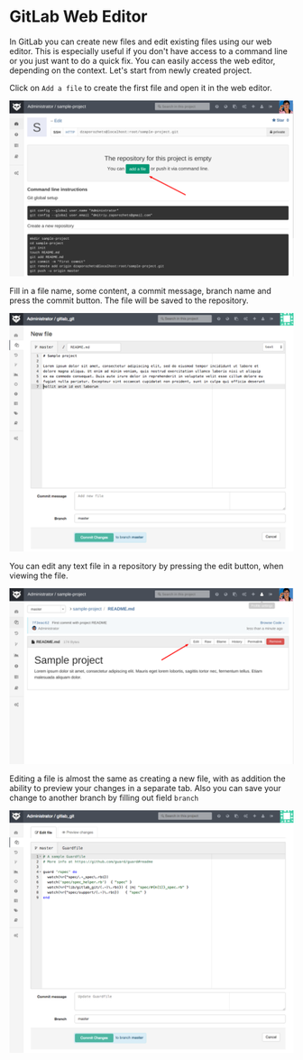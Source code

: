 # GitLab Web Editor

In GitLab you can create new files and edit existing files using our web editor.
This is especially useful if you don't have access to a command line or you just want to do a quick fix.
You can easily access the web editor, depending on the context.
Let's start from newly created project.

Click on `Add a file`
to create the first file and open it in the web editor.

![web editor 1](web_editor/empty_project.png)

Fill in a file name, some content, a commit message, branch name and press the commit button.
The file will be saved to the repository.

![web editor 2](web_editor/new_file.png)

You can edit any text file in a repository by pressing the edit button, when
viewing the file.

![web editor 3](web_editor/show_file.png)

Editing a file is almost the same as creating a new file,
with as addition the ability to preview your changes in a separate tab. Also you can save your change to another branch by filling out field `branch`

![web editor 3](web_editor/edit_file.png)
